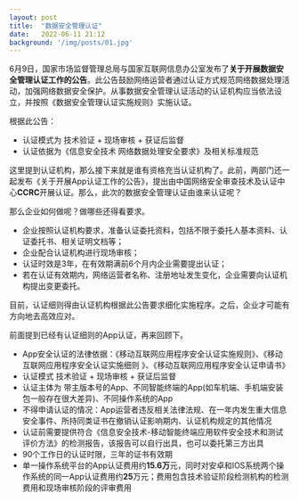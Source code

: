 ```yaml
---
layout: post
title:  "数据安全管理认证"
date:   2022-06-11 21:12
background: '/img/posts/01.jpg'
---
```


6月9日，国家市场监督管理总局与国家互联网信息办公室发布了**关于开展数据安全管理认证工作的公告**。此公告鼓励网络运营者通过认证方式规范网络数据处理活动，加强网络数据安全保护。从事数据安全管理认证活动的认证机构应当依法设立，并按照《数据安全管理认证实施规则》实施认证。

根据此公告：
- 认证模式为 技术验证 \+ 现场审核 \+ 获证后监督
- 认证依据为《信息安全技术 网络数据处理安全要求》及相关标准规范

这里提到认证机构，那么接下来就是谁有资格充当认证机构了。此前，两部门还一起发布《关于开展App认证工作的公告》，提出由中国网络安全审查技术及认证中心**CCRC**开展认证。那么，此次的数据安全管理认证由谁来认证呢？

那么企业如何做呢？做哪些还得看要求。

- 企业按照认证机构要求，准备认证委托资料，包括不限于委托人基本资料、认证委托书、相关证明文档等；
- 企业配合认证机构进行现场审核；
- 认证时效是3年，在有效期满前6个月内企业需要提出认证；
- 若在认证有效期内，网络运营者名称、注册地址发生变化，企业需要向认证机构提出变更委托。

目前，认证细则得由认证机构根据此公告要求细化实施程序。之后，企业才可能有方向地去高效应对。

前面提到已经有认证细则的App认证，再来回顾下。

- App安全认证的法律依据：《移动互联网应用程序安全认证实施规则》、《移动互联网应用程序安全认证实施细则 》、《移动互联网应用程序安全认证申请书》
- 认证模式 技术验证 \+ 现场审核 \+ 获证后监督
- 认证主体为 带主版本号的App、不同智能终端的App\(如车机端、手机端安装包一般存在很大差异\)、不同操作系统的App
- 不得申请认证的情况：App运营者违反相关法律法规、在一年内发生重大信息安全事件、所持同类证书在撤销认证影响期内、认证机构规定的其他情况 
- 认证前需要提供符合《信息安全技术-移动智能终端应用软件安全技术和测试评价方法》的检测报告，该报告可以自行出具，也可以委托第三方出具
- 90个工作日的认证时限，三年的证书有效期
- 单一操作系统平台的App认证费用约**15.6万**元，同时对安卓和IOS系统两个操作系统的同一App认证费用约**25**万元；费用包含技术验证阶段检测机构的检测费用和现场审核阶段的评审费用

